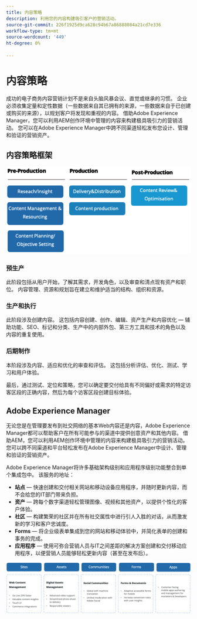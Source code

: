```yaml
---
title: 内容策略
description: 利用您的内容构建吸引客户的营销活动。
source-git-commit: 226f1925d9ca628c94b67a86888084a21cd7e336
workflow-type: tm+mt
source-wordcount: '449'
ht-degree: 0%

---
```



# 内容策略

成功的电子商务内容营销计划不是来自头脑风暴会议、直觉或继承的习惯。 企业必须收集定量和定性数据（一些数据来自其已拥有的来源，一些数据来自于已创建或购买的来源），以规划客户将发现和重视的内容。 借助Adobe Experience Manager，您可以利用AEM创作环境中管理的内容来构建极具吸引力的营销活动。 您可以在Adobe Experience Manager中跨不同渠道轻松发布您设计、管理和验证的营销资产。

## 内容策略框架

![内容策略框架图](../../assets/playbooks/content-strategy-framework.png)

### 预生产

此阶段包括从用户开始，了解其需求，开发角色，以及审查和清点现有资产和职位。 内容管理、资源和规划旨在建立和维护适当的结构、组织和资源。

### 生产和执行

此阶段涉及创建内容。 这包括内容创建、创作、编辑、资产生产和内容优化 — 辅助功能、SEO、标记和分类、生产中的内部外包、第三方工具和技术的角色以及内容的重复使用。

### 后期制作

本阶段涉及内容、适应和优化的审查和评估。 这包括分析评估、优化、测试、学习和用户体验。

最后，通过测试、定位和策略，您可以确定要交付给具有不同偏好或需求的特定访客区段的正确内容，然后为每个访客区段创建目标体验。

## Adobe Experience Manager

无论您是在管理要发布到社交网络的基本Web内容还是内容，Adobe Experience Manager都可以帮助客户在所有可能参与的渠道中提供创意资产和其他内容。 借助AEM，您可以利用AEM创作环境中管理的内容来构建极具吸引力的营销活动。 您可以跨不同渠道和平台轻松发布在Adobe Experience Manager中设计、管理和验证的营销资产。

Adobe Experience Manager将许多基础架构级别和应用程序级别功能整合到单个集成包中。 该服务的地址：

- **站点** — 快速创建和交付相关网站和移动设备应用程序，并随时更新内容，而不会给您的IT部门带来负担。
- **资产** — 跨每个数字渠道轻松管理图像、视频和其他资产，以提供个性化的客户体验。
- **社区** — 构建繁荣的社区并在所有社交属性中进行引人入胜的对话，从而激发新的学习和客户忠诚度。
- **Forms** — 将企业级表单集成到您的网站和移动体验中，并简化表单的创建和事务的完成。
- **应用程序** — 使用可弥合营销人员与IT之间差距的解决方案创建和交付移动应用程序，以便营销人员能够轻松更新内容（甚至在发布后）。

![内容策略框架图](../../assets/playbooks/content-strategy-framework2.png)
